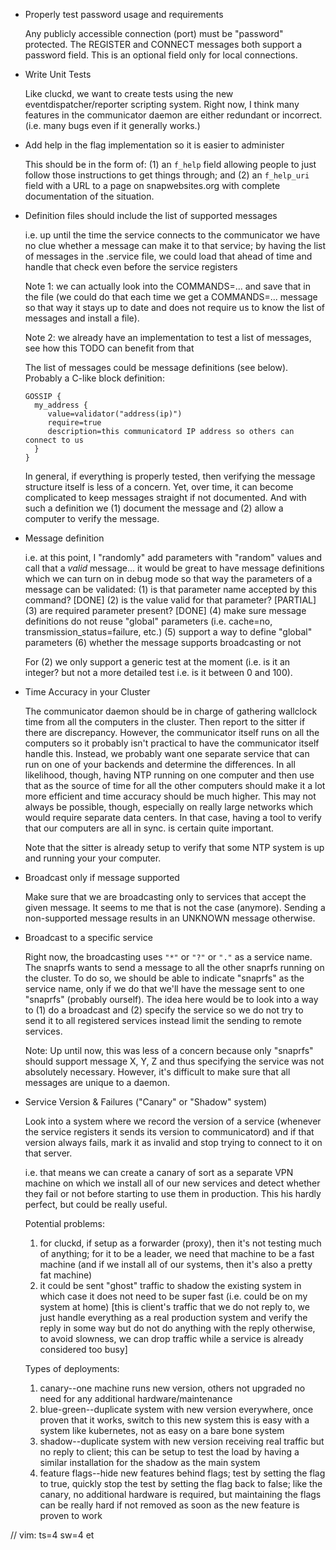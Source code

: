 
* Properly test password usage and requirements

  Any publicly accessible connection (port) must be "password" protected.
  The REGISTER and CONNECT messages both support a password field. This
  is an optional field only for local connections.

* Write Unit Tests

  Like cluckd, we want to create tests using the new eventdispatcher/reporter
  scripting system. Right now, I think many features in the communicator
  daemon are either redundant or incorrect. (i.e. many bugs even if it
  generally works.)

* Add help in the flag implementation so it is easier to administer

  This should be in the form of: (1) an `f_help` field allowing people
  to just follow those instructions to get things through; and (2) an
  `f_help_uri` field with a URL to a page on snapwebsites.org with complete
  documentation of the situation.

* Definition files should include the list of supported messages

  i.e. up until the time the service connects to the communicator we have no
       clue whether a message can make it to that service; by having the list
       of messages in the .service file, we could load that ahead of time and
       handle that check even before the service registers

  Note 1: we can actually look into the COMMANDS=... and save that in the
          file (we could do that each time we get a COMMANDS=... message
          so that way it stays up to date and does not require us to know
          the list of messages and install a file).

  Note 2: we already have an implementation to test a list of messages,
          see how this TODO can benefit from that

  The list of messages could be message definitions (see below). Probably a
  C-like block definition:

      GOSSIP {
        my_address {
           value=validator("address(ip)")
           require=true
           description=this communicatord IP address so others can connect to us
        }
      }

  In general, if everything is properly tested, then verifying the message
  structure itself is less of a concern. Yet, over time, it can become
  complicated to keep messages straight if not documented. And with such
  a definition we (1) document the message and (2) allow a computer to
  verify the message.

* Message definition

  i.e. at this point, I "randomly" add parameters with "random" values and
       call that a _valid_ message... it would be great to have message
       definitions which we can turn on in debug mode so that way the
       parameters of a message can be validated:
         (1) is that parameter name accepted by this command? [DONE]
         (2) is the value valid for that parameter? [PARTIAL]
         (3) are required parameter present? [DONE]
         (4) make sure message definitions do not reuse "global" parameters
             (i.e. cache=no, transmission_status=failure, etc.)
         (5) support a way to define "global" parameters
         (6) whether the message supports broadcasting or not

  For (2) we only support a generic test at the moment (i.e. is it an
  integer? but not a more detailed test i.e. is it between 0 and 100).

* Time Accuracy in your Cluster

  The communicator daemon should be in charge of gathering wallclock time
  from all the computers in the cluster. Then report to the sitter if there
  are discrepancy. However, the communicator itself runs on all the computers
  so it probably isn't practical to have the communicator itself handle this.
  Instead, we probably want one separate service that can run on one of your
  backends and determine the differences. In all likelihood, though, having
  NTP running on one computer and then use that as the source of time for
  all the other computers should make it a lot more efficient and time
  accuracy should be much higher. This may not always be possible, though,
  especially on really large networks which would require separate data
  centers. In that case, having a tool to verify that our computers are all
  in sync. is certain quite important.

  Note that the sitter is already setup to verify that some NTP system is
  up and running your your computer.

* Broadcast only if message supported

  Make sure that we are broadcasting only to services that accept the given
  message. It seems to me that is not the case (anymore). Sending a
  non-supported message results in an UNKNOWN message otherwise.

* Broadcast to a specific service

  Right now, the broadcasting uses `"*"` or `"?"` or `"."` as a service name.
  The snaprfs wants to send a message to all the other snaprfs running on the
  cluster. To do so, we should be able to indicate "snaprfs" as the service
  name, only if we do that we'll have the message sent to one "snaprfs"
  (probably ourself). The idea here would be to look into a way to (1) do
  a broadcast and (2) specify the service so we do not try to send it to
  all registered services instead limit the sending to remote services.

  Note: Up until now, this was less of a concern because only "snaprfs"
        should support message X, Y, Z and thus specifying the service was
        not absolutely necessary. However, it's difficult to make sure that
        all messages are unique to a daemon.

* Service Version & Failures ("Canary" or "Shadow" system)

  Look into a system where we record the version of a service (whenever the
  service registers it sends its version to communicatord) and if that version
  always fails, mark it as invalid and stop trying to connect to it on
  that server.

  i.e. that means we can create a canary of sort as a separate VPN machine
  on which we install all of our new services and detect whether they fail
  or not before starting to use them in production. This his hardly perfect,
  but could be really useful.

  Potential problems:
  1.  for cluckd, if setup as a forwarder (proxy), then it's not testing
      much of anything; for it to be a leader, we need that machine to
      be a fast machine (and if we install all of our systems, then it's
      also a pretty fat machine)
  2.  it could be sent "ghost" traffic to shadow the existing system in
      which case it does not need to be super fast (i.e. could be on my
      system at home) [this is client's traffic that we do not reply to,
      we just handle everything as a real production system and verify
      the reply in some way but do not do anything with the reply otherwise,
      to avoid slowness, we can drop traffic while a service is already
      considered too busy]

  Types of deployments:
  1.  canary--one machine runs new version, others not upgraded
      no need for any additional hardware/maintenance
  2.  blue-green--duplicate system with new version everywhere, once proven
      that it works, switch to this new system
      this is easy with a system like kubernetes, not as easy on a bare bone
      system
  3.  shadow--duplicate system with new version receiving real traffic but
      no reply to client; this can be setup to test the load by having a
      similar installation for the shadow as the main system
  4.  feature flags--hide new features behind flags; test by setting the
      flag to true, quickly stop the test by setting the flag back to false;
      like the canary, no additional hardware is required, but maintaining
      the flags can be really hard if not removed as soon as the new feature
      is proven to work

// vim: ts=4 sw=4 et
